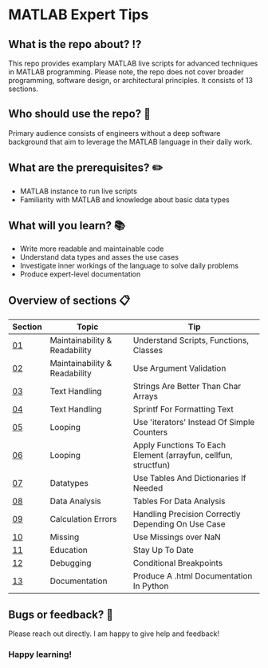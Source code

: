 # MATLAB Expert Tips

## What is the repo about? :interrobang:
This repo provides examplary MATLAB live scripts for advanced techniques in MATLAB programming. Please note, the repo does not cover broader programming, software design, or architectural principles. It consists of 13 sections.

## Who should use the repo? :raising_hand:
Primary audience consists of engineers without a deep software background that aim to leverage the MATLAB language in their daily work.

## What are the prerequisites? :pencil2:
- MATLAB instance to run live scripts
- Familiarity with MATLAB and knowledge about basic data types


## What will you learn? :books:
- Write more readable and maintainable code
- Understand data types and asses the use cases
- Investigate inner workings of the language to solve daily problems
- Produce expert-level documentation

## Overview of sections :clipboard:
| Section | Topic | Tip |
| ------ | ------ | ------ |
| [01](Section01) | Maintainability & Readability | Understand Scripts, Functions, Classes |
| [02](Section02) | Maintainability & Readability | Use Argument Validation |
| [03](Section03) | Text Handling | Strings Are Better Than Char Arrays |
| [04](Section04) | Text Handling | Sprintf For Formatting Text |
| [05](Section05) | Looping | Use 'iterators' Instead Of Simple Counters |
| [06](Section06) | Looping | Apply Functions To Each Element (arrayfun, cellfun, structfun) |
| [07](Section07) | Datatypes | Use Tables And Dictionaries If Needed |
| [08](Section08) | Data Analysis | Tables For Data Analysis |
| [09](Section09) | Calculation Errors | Handling Precision Correctly Depending On Use Case |
| [10](Section10) | Missing | Use Missings over NaN |
| [11](Section11) | Education | Stay Up To Date |
| [12](Section12) | Debugging | Conditional Breakpoints |
| [13](Section13) | Documentation | Produce A .html Documentation In Python |


## Bugs or feedback? :bug:
Please reach out directly. I am happy to give help and feedback!

### Happy learning!
